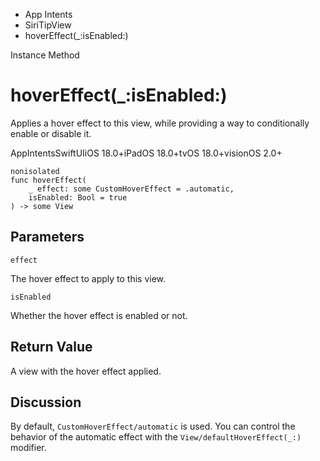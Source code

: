 

- App Intents
- SiriTipView
-  hoverEffect(\_:isEnabled:) 

Instance Method

# hoverEffect(\_:isEnabled:)

Applies a hover effect to this view, while providing a way to conditionally enable or disable it.

AppIntentsSwiftUIiOS 18.0+iPadOS 18.0+tvOS 18.0+visionOS 2.0+

``` source
nonisolated
func hoverEffect(
    _ effect: some CustomHoverEffect = .automatic,
    isEnabled: Bool = true
) -> some View
```

## Parameters 

`effect`  

The hover effect to apply to this view.

`isEnabled`  

Whether the hover effect is enabled or not.

## Return Value

A view with the hover effect applied.

## Discussion

By default, `CustomHoverEffect/automatic` is used. You can control the behavior of the automatic effect with the `View/defaultHoverEffect(_:)` modifier.

